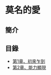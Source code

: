 # 莫名的愛

## 簡介

## 目錄

- <a href="/小說/莫名的愛/第1章、初來乍到" class="current-tab">第1章、初來乍到</a>
- <a href="/小說/莫名的愛/第2章、能力顯現" class="current-tab">第2章、能力顯現</a>